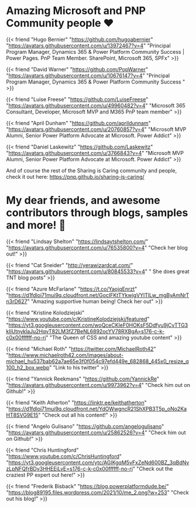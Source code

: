 
# Amazing Microsoft and PNP Community people :heart:

{{< friend "Hugo Bernier" "https://github.com/hugoabernier" "https://avatars.githubusercontent.com/u/13972467?v=4" "Principal Program Manager, Dynamics 365 & Power Platform Community Success | Power Pages. PnP Team Member. SharePoint, Microsoft 365, SPFx" >}}

{{< friend "David Warner" "https://github.com/PopWarner" "https://avatars.githubusercontent.com/u/10676147?v=4" "Principal Program Manager, Dynamics 365 & Power Platform Community Success " >}}

{{< friend "Luise Freese" "https://github.com/LuiseFreese" "https://avatars.githubusercontent.com/u/49960482?v=4" "Microsoft 365 Consultant, Developer, Microsoft MVP and M365 PnP team member" >}}

{{< friend "April Dunham" "https://github.com/aprildunnam" "https://avatars.githubusercontent.com/u/20760857?v=4" "Microsoft MVP Alumni, Senior Power Platform Advocate at Microsoft. Power Addict" >}}

{{< friend "Daniel Laskewitz" "https://github.com/Laskewitz" "https://avatars.githubusercontent.com/u/3766843?v=4" "Microsoft MVP Alumni, Senior Power Platform Advocate at Microsoft. Power Addict" >}}

And of course the rest of the Sharing is Caring community and people, check it out here: https://pnp.github.io/sharing-is-caring/

# My dear friends, and awesome contributors through blogs, samples and more! :pray:

{{< friend "Lindsay Shelton" "https://lindsaytshelton.com/" "https://avatars.githubusercontent.com/u/76535800?v=4" "Check her blog out!" >}}

{{< friend "Cat Sneider" "http://yerawizardcat.com/" "https://avatars.githubusercontent.com/u/80845533?v=4" " She does great TNT blog posts" >}}

{{< friend "Azure McFarlane" "https://t.co/YaojqEnrzt" "https://d1fdloi71mui9q.cloudfront.net/GocIFKtTYkwjgVYlTlLw_mgByAmNrTn3rD627" "Amazing supportive human being! Check her out" >}}

{{< friend "Kristine Kolodziejski" "https://www.youtube.com/c/KristineKolodziejski/featured" "https://yt3.googleusercontent.com/woQceCKleF0HOKsF5Ddfyu9jCvTTG3kIiUtnyklaJu2HqvT82LM3fZ7BeNL6892ocYV78RXBgA=s176-c-k-c0x00ffffff-no-rj" "The Queen of CSS and amazing youtube content" >}}

{{< friend "Michael Roth" "https://twitter.com/MichaelRoth42" "https://www.michaelroth42.com/images/about-michael_hu537bab62a7ae65e3f0f054c97efd449e_682868_445x0_resize_q100_h2_box.webp" "Link to his twitter" >}}

{{< friend "Yannick Reekmans" "https://github.com/YannickRe" "https://avatars.githubusercontent.com/u/9973962?v=4" "Check him out on Github!" >}}

{{< friend "Keith Atherton" "https://linktr.ee/keithatherton" "https://d1fdloi71mui9q.cloudfront.net/YdOWwgncR21ShXPB3T5p_oNo2KaHT8SVG9E15" "Check out all his content!" >}} 

{{< friend "Angelo Gulisano" "https://github.com/angelogulisano" "https://avatars.githubusercontent.com/u/25862526?v=4" "Check him out on Github!" >}}

{{< friend "Chris Huntingford" "https://www.youtube.com/c/ChrisHuntingford" "https://yt3.googleusercontent.com/ytc/AGIKgqM5vFxZeNd600BZ_3qBdNvzLpNFQfrBDv3HHEEiLvE=s176-c-k-c0x00ffffff-no-rj" "Check out the craziest PP expert out here!" >}} 

{{< friend "Frederik Bisback" "https://blog.powerplatformdude.be/" "https://blog89195.files.wordpress.com/2021/10/me_2.png?w=253" "Check out his blog!" >}}
